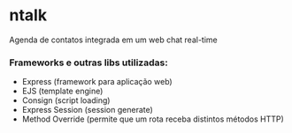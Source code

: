 # ntalk
Agenda de contatos integrada em um web chat real-time

### Frameworks e outras libs utilizadas:
- Express (framework para aplicação web) 
- EJS (template engine)
- Consign (script loading)
- Express Session (session generate)
- Method Override (permite que um rota receba distintos métodos HTTP)